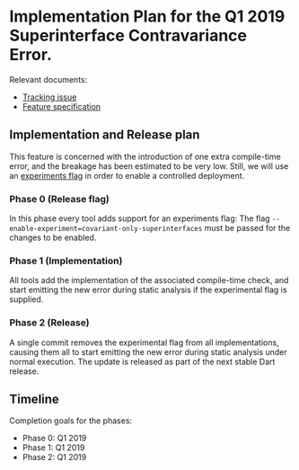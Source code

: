 # Implementation Plan for the Q1 2019 Superinterface Contravariance Error.

Relevant documents:
 - [Tracking issue](https://github.com/dart-lang/language/issues/113)
 - [Feature specification](https://github.com/dart-lang/language/blob/master/accepted/future-releases/contravariant-superinterface-2018/feature-specification.md)


## Implementation and Release plan

This feature is concerned with the introduction of one extra compile-time
error, and the breakage has been estimated to be very low.
Still, we will use an 
[experiments flag](https://github.com/dart-lang/sdk/blob/master/docs/process/experimental-flags.md)
in order to enable a controlled deployment.


### Phase 0 (Release flag)

In this phase every tool adds support for an experiments flag: The flag
`--enable-experiment=covariant-only-superinterfaces` must be passed for the
changes to be enabled.


### Phase 1 (Implementation)

All tools add the implementation of the associated compile-time check, and
start emitting the new error during static analysis if the experimental flag
is supplied.


### Phase 2 (Release)

A single commit removes the experimental flag from all implementations,
causing them all to start emitting the new error during static analysis under
normal execution.  The update is released as part of the next stable Dart release.


## Timeline

Completion goals for the phases:

- Phase 0: Q1 2019
- Phase 1: Q1 2019
- Phase 2: Q1 2019
